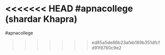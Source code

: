 <<<<<<< HEAD
#apnacollege (shardar Khapra)
=======
#apnacollege
>>>>>>> ed85a5de86b23afeb189b351dfcfd91f8760c9e2
